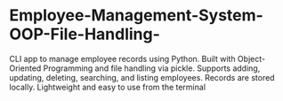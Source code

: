 # Employee-Management-System-OOP-File-Handling-
CLI app to manage employee records using Python. Built with Object-Oriented Programming and file handling via pickle. Supports adding, updating, deleting, searching, and listing employees. Records are stored locally. Lightweight and easy to use from the terminal
